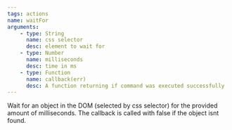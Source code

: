 ```yaml
---
tags: actions
name: waitFor
arguments:
    - type: String
      name: css selector
      desc: element to wait for
    - type: Number
      name: milliseconds
      desc: time in ms
    - type: Function
      name: callback(err)
      desc: A function returning if command was executed successfully
---
```


Wait for an object in the DOM (selected by css selector) for the provided amount of
milliseconds. The callback is called with false if the object isnt found.